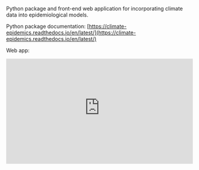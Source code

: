 Python package and front-end web application for incorporating climate data into epidemiological models.

Python package documentation: [https://climate-epidemics.readthedocs.io/en/latest/](https://climate-epidemics.readthedocs.io/en/latest/)

Web app:

<div class="embed-container">
    <iframe src="https://will-s-hart-climepi-web-app.hf.space" width="100%" height="600" allowfullscreen></iframe>
</div>

<style>
    .embed-container {
        position: relative;
        padding-bottom: 56.25%; /* 16:9 ratio */
        height: 0;
        overflow: hidden;
        max-width: 100%;
        background-color: #f0f0f0;
    }
    .embed-container iframe {
        position: absolute;
        top: 0;
        left: 0;
        width: 100%;
        height: 100%;
        border: 0;
    }
</style>
